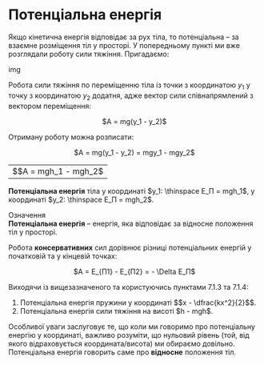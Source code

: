 # Потенцiальна енергiя

Якщо кiнетична енергiя вiдповiдає за рух тiла, то потенцiальна – за взаємне розмiщення тiл у просторi. У попередньому пунктi ми вже розглядали роботу сили тяжiння. Пригадаємо:

img

Робота сили тяжiння по перемiщенню тiла iз точки з координатою $y_1$ у точку з координатою $y_2$ додатня, адже вектор сили спiвнапрямлений з вектором перемiщення:

<div align="center">$A = mg(y_1 - y_2)$</div>

<p class="p3">Отриману роботу можна розписати:</p>

<div align="center">$A = mg(y_1 - y_2) = mgy_1 - mgy_2$</div>

<div class="space"><div class="centered-table-wrapper">
<table class="centered-table">
<tr class="eq">
<td class="eq">
<p1>$$A = mgh_1 - mgh_2$</p1>
</td>
</tr>
</table></div></div>

<b>Потенцiальна енергiя</b> тiла у координатi $y_1: \thinspace E_П = mgh_1$, у координатi $y_2: \thinspace E_П = mgh_2$.

<div class="eoz-wrap">
<span class="eoz">Означення</span>
<div class="eoz-text">
<span class="p1"><b>Потенцiальна енергiя</b></span> – енергiя, яка вiдповiдає за вiдносне положення тiл у просторi.

Робота <b>консервативних</b> сил дорiвнює рiзницi потенцiальних енергiй у початковiй та у кiнцевiй точках:

<div align="center">$A = E_{П1} - E_{П2} = - \Delta E_П$</div>
</div>
</div>

Виходячи iз вищезазначеного та користуючись пунктами 7.1.3 та 7.1.4:

<ol>
<li>
Потенцiальна енергiя пружини у координатi  $$x - \dfrac{kx^2}{2}$$.
</li>
<li>
Потенцiальна енергiя сили тяжiння на висотi $h - mgh$.
</li>
</ol>

Особливої уваги заслуговує те, що коли ми говоримо про потенцiальну енергiю у координатi, важливо розумiти, що нульовий рiвень (той, вiд якого вiдраховується координата/висота) ми обираємо довiльно. Потенцiальна енергiя говорить саме про <b>вiдносне</b> положення тiл.